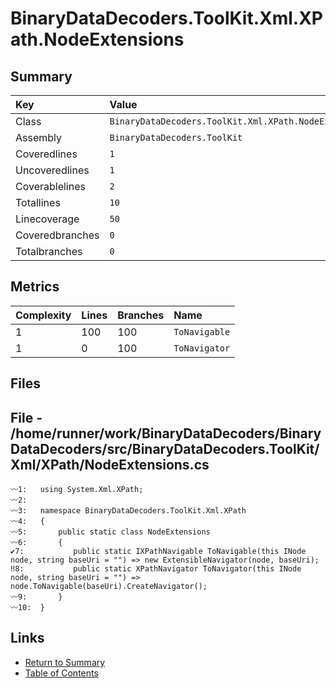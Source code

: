 ﻿# BinaryDataDecoders.ToolKit.Xml.XPath.NodeExtensions

## Summary

| Key             | Value                                                 |
| :-------------- | :---------------------------------------------------- |
| Class           | `BinaryDataDecoders.ToolKit.Xml.XPath.NodeExtensions` |
| Assembly        | `BinaryDataDecoders.ToolKit`                          |
| Coveredlines    | `1`                                                   |
| Uncoveredlines  | `1`                                                   |
| Coverablelines  | `2`                                                   |
| Totallines      | `10`                                                  |
| Linecoverage    | `50`                                                  |
| Coveredbranches | `0`                                                   |
| Totalbranches   | `0`                                                   |

## Metrics

| Complexity | Lines | Branches | Name          |
| :--------- | :---- | :------- | :------------ |
| 1          | 100   | 100      | `ToNavigable` |
| 1          | 0     | 100      | `ToNavigator` |

## Files

## File - /home/runner/work/BinaryDataDecoders/BinaryDataDecoders/src/BinaryDataDecoders.ToolKit/Xml/XPath/NodeExtensions.cs

```CSharp
〰1:   using System.Xml.XPath;
〰2:   
〰3:   namespace BinaryDataDecoders.ToolKit.Xml.XPath
〰4:   {
〰5:       public static class NodeExtensions
〰6:       {
✔7:           public static IXPathNavigable ToNavigable(this INode node, string baseUri = "") => new ExtensibleNavigator(node, baseUri);
‼8:           public static XPathNavigator ToNavigator(this INode node, string baseUri = "") => node.ToNavigable(baseUri).CreateNavigator();
〰9:       }
〰10:  }
```

## Links

* [Return to Summary](Summary.md)
* [Table of Contents](../TOC.md)

